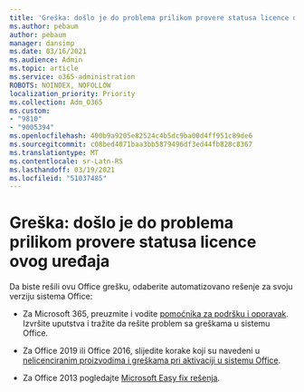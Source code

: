 ```yaml
---
title: 'Greška: došlo je do problema prilikom provere statusa licence ovog uređaja'
ms.author: pebaum
author: pebaum
manager: dansimp
ms.date: 03/16/2021
ms.audience: Admin
ms.topic: article
ms.service: o365-administration
ROBOTS: NOINDEX, NOFOLLOW
localization_priority: Priority
ms.collection: Adm_O365
ms.custom:
- "9810"
- "9005394"
ms.openlocfilehash: 400b9a9205e82524c4b5dc9ba00d4ff951c89de6
ms.sourcegitcommit: c08bed4071baa3bb5879496df3ed44fb828c8367
ms.translationtype: MT
ms.contentlocale: sr-Latn-RS
ms.lasthandoff: 03/19/2021
ms.locfileid: "51037485"
---
```

# <a name="error-there-was-a-problem-checking-this-devices-license-status"></a>Greška: došlo je do problema prilikom provere statusa licence ovog uređaja

Da biste rešili ovu Office grešku, odaberite automatizovano rešenje za svoju verziju sistema Office:

- Za Microsoft 365, preuzmite i vodite [pomoćnika za podršku i oporavak](https://aka.ms/SaRA-OfficeActivation-Chat). Izvršite uputstva i tražite da rešite problem sa greškama u sistemu Office.

- Za Office 2019 ili Office 2016, slijedite korake koji su navedeni u [nelicenciranim proizvodima i greškama pri aktivaciji u sistemu Office](https://support.microsoft.com/office/0d23d3c0-c19c-4b2f-9845-5344fedc4380#bkmk_fixyourself).

- Za Office 2013 pogledajte [Microsoft Easy fix rešenja](https://support.microsoft.com/topic/microsoft-easy-fix-solutions-have-been-discontinued-b0f4b5f9-3b5a-bd9e-d75d-d45e2f12e16c).